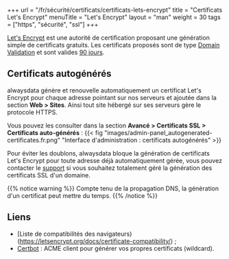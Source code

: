 +++
url = "/fr/sécurité/certificats/certificats-lets-encrypt"
title = "Certificats Let's Encrypt"
menuTitle = "Let's Encrypt"
layout = "man"
weight = 30
tags = ["https", "sécurité", "ssl"]
+++

[Let's Encrypt](https://letsencrypt.org/fr/) est une autorité de certification proposant une génération simple de certificats gratuits. Les certificats proposés sont de type [Domain Validation](https://en.wikipedia.org/wiki/Domain-validated_certificate) et sont valides [90 jours](https://letsencrypt.org/2015/11/09/why-90-days.html).

## Certificats autogénérés
alwaysdata génère et renouvelle automatiquement un certificat Let's Encrypt pour chaque adresse pointant sur nos serveurs et ajoutée dans la section **Web > Sites**. Ainsi tout site hébergé sur ses serveurs gère le protocole HTTPS.

Vous pouvez les consulter dans la section **Avancé > Certificats SSL > Certificats auto-générés** :
{{< fig "images/admin-panel_autogenerated-certificates.fr.png" "Interface d'administration : certificats autogénérés" >}}

Pour éviter les doublons, alwaysdata bloque la génération de certificats Let's Encrypt pour toute adresse déjà automatiquement gérée, vous pouvez contacter le [support](https://admin.alwaysdata.com/support/add) si vous souhaitez totalement géré la génération des certificats SSL d'un domaine.

{{% notice warning %}}
Compte tenu de la propagation DNS, la génération d'un certificat peut mettre du temps.
{{% /notice %}}

## Liens

- [Liste de compatibilités des navigateurs)(https://letsencrypt.org/docs/certificate-compatibility/) ;
- [Certbot](https://certbot.eff.org/) : ACME client pour générer vos propres certificats (wildcard).

